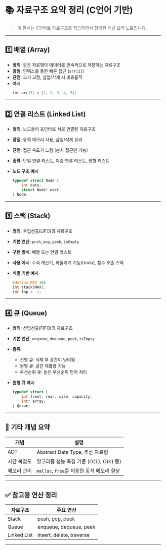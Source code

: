 # 📚 자료구조 요약 정리 (C언어 기반)

> 이 문서는 C언어로 자료구조를 학습하면서 정리한 개념 요약 노트입니다.

---

## 1️⃣ 배열 (Array)

- **정의**: 같은 자료형의 데이터를 연속적으로 저장하는 자료구조
- **장점**: 인덱스를 통한 빠른 접근 (`arr[3]`)
- **단점**: 크기 고정, 삽입/삭제 시 비효율적
- **예시**
  ```c
  int arr[5] = {1, 2, 3, 4, 5};
  ```

---

## 2️⃣ 연결 리스트 (Linked List)

- **정의**: 노드들이 포인터로 서로 연결된 자료구조
- **장점**: 동적 메모리 사용, 삽입/삭제 유리
- **단점**: 접근 속도가 느림 (순차 접근만 가능)
- **종류**: 단일 연결 리스트, 이중 연결 리스트, 원형 리스트

- **노드 구조 예시**
  ```c
  typedef struct Node {
      int data;
      struct Node* next;
  } Node;
  ```

---

## 3️⃣ 스택 (Stack)

- **정의**: 후입선출(LIFO)의 자료구조
- **기본 연산**: `push`, `pop`, `peek`, `isEmpty`
- **구현 방식**: 배열 또는 연결 리스트

- **사용 예시**: 수식 계산기, 되돌리기 기능(Undo), 함수 호출 스택
- **배열 기반 예시**
  ```c
  #define MAX 100
  int stack[MAX];
  int top = -1;
  ```

---

## 4️⃣ 큐 (Queue)

- **정의**: 선입선출(FIFO)의 자료구조
- **기본 연산**: `enqueue`, `dequeue`, `peek`, `isEmpty`
- **종류**:
  - 선형 큐: 삭제 후 공간이 낭비됨
  - 원형 큐: 공간 재활용 가능
  - 우선순위 큐: 높은 우선순위 먼저 처리

- **원형 큐 예시**
  ```c
  typedef struct {
      int front, rear, size, capacity;
      int* array;
  } Queue;
  ```

---


## 📌 기타 개념 요약

| 개념 | 설명 |
|------|------|
| ADT | Abstract Data Type, 추상 자료형 |
| 시간 복잡도 | 알고리즘 성능 측정 기준 (O(1), O(n) 등) |
| 메모리 관리 | `malloc`, `free`를 이용한 동적 메모리 할당 |

---

## ✅ 참고용 연산 정리

| 자료구조 | 주요 연산 |
|----------|-----------|
| Stack | push, pop, peek |
| Queue | enqueue, dequeue, peek |
| Linked List | insert, delete, traverse |

---
